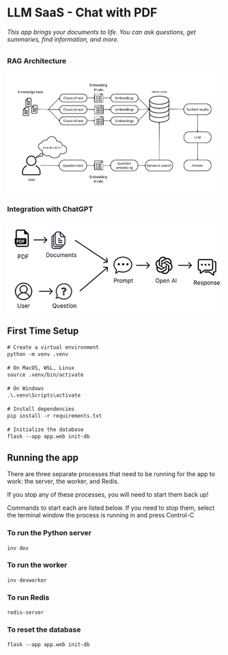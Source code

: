 
# LLM SaaS - Chat with PDF

###### This app brings your documents to life. You can ask questions, get summaries, find information, and more.

### RAG Architecture
![alt text](architecture.png)

### Integration with ChatGPT
![alt text](image.png)


## First Time Setup

```
# Create a virtual environment
python -m venv .venv

# On MacOS, WSL, Linux
source .venv/bin/activate

# On Windows
.\.venv\Scripts\activate

# Install dependencies
pip install -r requirements.txt

# Initialize the database
flask --app app.web init-db
```

## Running the app

There are three separate processes that need to be running for the app to work: the server, the worker, and Redis.

If you stop any of these processes, you will need to start them back up!

Commands to start each are listed below.  If you need to stop them, select the terminal window the process is running in and press Control-C

### To run the Python server

```
inv dev
```

### To run the worker
```
inv devworker
```

### To run Redis
```
redis-server
```

### To reset the database
```
flask --app app.web init-db
```

